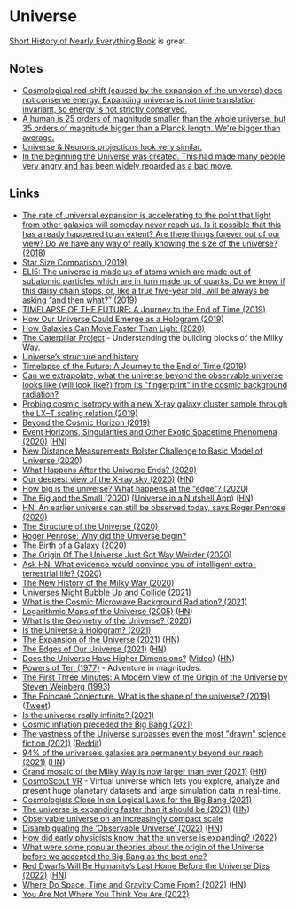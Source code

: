 # Universe

[Short History of Nearly Everything Book](https://www.goodreads.com/en/book/show/21) is great.

## Notes

- [Cosmological red-shift (caused by the expansion of the universe) does not conserve energy. Expanding universe is not time translation invariant, so energy is not strictly conserved.](https://www.youtube.com/watch?v=ZYM6HMLgIKA)
- [A human is 25 orders of magnitude smaller than the whole universe, but 35 orders of magnitude bigger than a Planck length. We're bigger than average.](https://www.reddit.com/r/quantum/comments/n27xx8/question_in_the_scheme_of_the_size_of_the_known/)
- [Universe & Neurons projections look very similar.](https://www.reddit.com/r/researchchemicals/comments/rcpgze/i_had_a_crazy_realisation_on_lsd/)
- [In the beginning the Universe was created. This had made many people very angry and has been widely regarded as a bad move.](https://www.goodreads.com/quotes/1-the-story-so-far-in-the-beginning-the-universe-was)

## Links

- [The rate of universal expansion is accelerating to the point that light from other galaxies will someday never reach us. Is it possible that this has already happened to an extent? Are there things forever out of our view? Do we have any way of really knowing the size of the universe? (2018)](https://www.reddit.com/r/askscience/comments/a0o8jv/the_rate_of_universal_expansion_is_accelerating/)
- [Star Size Comparison (2019)](https://www.youtube.com/watch?v=KEHCCsFFIuY)
- [ELI5: The universe is made up of atoms which are made out of subatomic particles which are in turn made up of quarks. Do we know if this daisy chain stops, or, like a true five-year old, will be always be asking “and then what?” (2019)](https://www.reddit.com/r/explainlikeimfive/comments/b6l3g7/eli5_the_universe_is_made_up_of_atoms_which_are/)
- [TIMELAPSE OF THE FUTURE: A Journey to the End of Time (2019)](https://news.ycombinator.com/item?id=19680491)
- [How Our Universe Could Emerge as a Hologram (2019)](https://www.quantamagazine.org/how-our-universe-could-emerge-as-a-hologram-20190221/)
- [How Galaxies Can Move Faster Than Light (2020)](https://www.youtube.com/watch?v=cadNZJvfl7s)
- [The Caterpillar Project](https://www.caterpillarproject.org/) - Understanding the building blocks of the Milky Way.
- [Universe’s structure and history](https://www.nobelprize.org/interactive-visualisations-physicsprize-2019/)
- [Timelapse of the Future: A Journey to the End of Time (2019)](https://www.youtube.com/watch?v=uD4izuDMUQA)
- [Can we extrapolate, what the universe beyond the observable universe looks like (will look like?) from its "fingerprint" in the cosmic background radiation?](https://www.reddit.com/r/AskPhysics/comments/g5qe2f/can_we_extrapolate_what_the_universe_beyond_the/)
- [Probing cosmic isotropy with a new X-ray galaxy cluster sample through the LX–T scaling relation (2019)](https://www.aanda.org/articles/aa/abs/2020/04/aa36602-19/aa36602-19.html)
- [Beyond the Cosmic Horizon (2019)](https://www.youtube.com/watch?v=kZ3M6ko9pes)
- [Event Horizons, Singularities and Other Exotic Spacetime Phenomena (2020)](https://writings.stephenwolfram.com/2020/05/event-horizons-singularities-and-other-exotic-spacetime-phenomena/) ([HN](https://news.ycombinator.com/item?id=23251035))
- [New Distance Measurements Bolster Challenge to Basic Model of Universe (2020)](https://public.nrao.edu/news/challenge-model-of-universe/)
- [What Happens After the Universe Ends? (2020)](https://www.youtube.com/watch?v=PC2JOQ7z5L0)
- [Our deepest view of the X-ray sky (2020)](http://www.mpe.mpg.de/7461761/news20200619) ([HN](https://news.ycombinator.com/item?id=23573476))
- [How big is the universe? What happens at the “edge”? (2020)](https://www.askamathematician.com/2020/06/q-how-big-is-the-universe-what-happens-at-the-edge/)
- [The Big and the Small (2020)](https://waitbutwhy.com/2020/09/universe.html) ([Universe in a Nutshell App](https://shop-us.kurzgesagt.org/products/universe-in-a-nutshell-app)) ([HN](https://news.ycombinator.com/item?id=24558358))
- [HN: An earlier universe can still be observed today, says Roger Penrose (2020)](https://news.ycombinator.com/item?id=24711130)
- [The Structure of the Universe (2020)](https://www.quantamagazine.org/the-hidden-structure-of-the-universe-20201022/)
- [Roger Penrose: Why did the Universe begin?](https://aeon.co/videos/a-cyclical-forgetful-universe-nobel-prizewinner-roger-penrose-details-an-astonishing-origin)
- [The Birth of a Galaxy (2020)](https://www.shawenyao.com/The-Birth-of-a-Galaxy/)
- [The Origin Of The Universe Just Got Way Weirder (2020)](https://www.youtube.com/watch?v=__0Y5SyEVUI)
- [Ask HN: What evidence would convince you of intelligent extra-terrestrial life? (2020)](https://news.ycombinator.com/item?id=25340674)
- [The New History of the Milky Way (2020)](https://www.quantamagazine.org/the-new-history-of-the-milky-way-20201215/)
- [Universes Might Bubble Up and Collide (2021)](https://nautil.us/blog/how-universes-might-bubble-up-and-collide)
- [What is the Cosmic Microwave Background Radiation? (2021)](https://www.youtube.com/watch?v=P_deJsiCNSk)
- [Logarithmic Maps of the Universe (2005)](https://www.astro.princeton.edu/universe/) ([HN](https://news.ycombinator.com/item?id=26245502))
- [What Is the Geometry of the Universe? (2020)](https://www.quantamagazine.org/what-is-the-geometry-of-the-universe-20200316/)
- [Is the Universe a Hologram? (2021)](https://www.youtube.com/watch?v=T4DAGabiGms)
- [The Expansion of the Universe (2021)](https://johncarlosbaez.wordpress.com/2021/04/09/the-expansion-of-the-universe/) ([HN](https://news.ycombinator.com/item?id=26755045))
- [The Edges of Our Universe (2021)](https://arxiv.org/abs/2104.01191) ([HN](https://news.ycombinator.com/item?id=26732996))
- [Does the Universe Have Higher Dimensions?](https://backreaction.blogspot.com/2021/04/does-universe-have-higher-dimensions.html) ([Video](https://www.youtube.com/watch?v=ZS2hJLIN1DM)) ([HN](https://news.ycombinator.com/item?id=26775447))
- [Powers of Ten (1977)](https://www.youtube.com/watch?v=0fKBhvDjuy0) - Adventure in magnitudes.
- [The First Three Minutes: A Modern View of the Origin of the Universe by Steven Weinberg (1993)](https://www.goodreads.com/book/show/150131.The_First_Three_Minutes)
- [The Poincaré Conjecture. What is the shape of the universe? (2019)](https://jorgenveisdal.medium.com/the-poincar%C3%A9-conjecture-cb4ca7014cc5) ([Tweet](https://twitter.com/Dragonmaurizio/status/1417673539507924992))
- [Is the universe really infinite? (2021)](https://www.reddit.com/r/chemistry/comments/pfoibl/is_the_universe_really_infinite/)
- [Cosmic inflation preceded the Big Bang (2021)](https://bigthink.com/starts-with-a-bang/big-bang-beginning-universe/)
- [The vastness of the Universe surpasses even the most "drawn" science fiction (2021)](https://frontnet.eu/the-vastness-of-the-universe-surpasses-even-the-most-drawn-science-fiction/) ([Reddit](https://www.reddit.com/r/Physics/comments/q99hyj/the_vastness_of_the_universe_surpasses_even_the/))
- [94% of the universe’s galaxies are permanently beyond our reach (2021)](https://bigthink.com/starts-with-a-bang/universes-galaxies-unreachable/) ([HN](https://news.ycombinator.com/item?id=28913986))
- [Grand mosaic of the Milky Way is now larger than ever (2021)](https://astroanarchy.blogspot.com/2021/10/grand-mosaic-of-milky-way-is-now-large.html) ([HN](https://news.ycombinator.com/item?id=28991537))
- [CosmoScout VR](https://github.com/cosmoscout/cosmoscout-vr) - Virtual universe which lets you explore, analyze and present huge planetary datasets and large simulation data in real-time.
- [Cosmologists Close In on Logical Laws for the Big Bang (2021)](https://www.quantamagazine.org/cosmologists-close-in-on-logical-laws-for-the-big-bang-20211110/)
- [The universe is expanding faster than it should be (2021)](https://www.nationalgeographic.com/science/article/the-universe-is-expanding-faster-than-it-should-be) ([HN](https://news.ycombinator.com/item?id=29602239))
- [Observable universe on an increasingly compact scale](https://twitter.com/Rainmaker1973/status/1471404732229066758)
- [Disambiguating the ‘Observable Universe’ (2022)](https://samenright.com/2022/01/09/disambiguating-the-observable-universe/) ([HN](https://news.ycombinator.com/item?id=29867600))
- [How did early physicists know that the universe is expanding? (2022)](https://www.reddit.com/r/AskPhysics/comments/spvf5h/how_did_early_physicists_know_that_the_universe/)
- [What were some popular theories about the origin of the Universe before we accepted the Big Bang as the best one?](https://www.reddit.com/r/askscience/comments/t6nrtj/what_were_some_popular_theories_about_the_origin/)
- [Red Dwarfs Will Be Humanity’s Last Home Before the Universe Dies (2022)](https://medium.com/predict/red-dwarfs-will-be-humanitys-last-home-before-the-universe-dies-b567fcfa6081) ([HN](https://news.ycombinator.com/item?id=30669483))
- [Where Do Space, Time and Gravity Come From? (2022)](https://www.quantamagazine.org/where-do-space-time-and-gravity-come-from-20220504/) ([HN](https://news.ycombinator.com/item?id=31282642))
- [You Are Not Where You Think You Are (2022)](https://www.youtube.com/watch?v=Pj-h6MEgE7I)